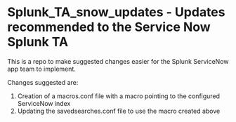 # Splunk_TA_snow_updates - Updates recommended to the Service Now Splunk TA

This is a repo to make suggested changes easier for the Splunk ServiceNow app team to implement.

Changes suggested are:

1. Creation of a macros.conf file with a macro pointing to the configured ServiceNow index
2. Updating the savedsearches.conf file to use the macro created above
